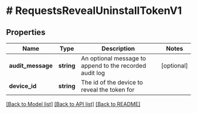 # # RequestsRevealUninstallTokenV1

## Properties

Name | Type | Description | Notes
------------ | ------------- | ------------- | -------------
**audit_message** | **string** | An optional message to append to the recorded audit log | [optional]
**device_id** | **string** | The id of the device to reveal the token for |

[[Back to Model list]](../../README.md#models) [[Back to API list]](../../README.md#endpoints) [[Back to README]](../../README.md)
